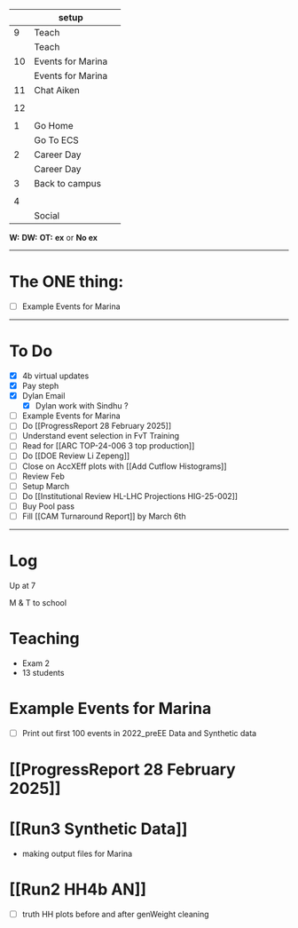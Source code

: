 
|     | setup             |     |
| --- | ----------------- | --- |
| 9   | Teach             |     |
|     | Teach             |     |
| 10  | Events for Marina |     |
|     | Events for Marina |     |
| 11  | Chat Aiken        |     |
|     |                   |     |
| 12  |                   |     |
|     |                   |     |
| 1   | Go Home           |     |
|     | Go To ECS         |     |
| 2   | Career Day        |     |
|     | Career Day        |     |
| 3   | Back to campus    |     |
|     |                   |     |
| 4   |                   |     |
|     | Social            |     |

**W:**
**DW:**
**OT:**
**ex** or **No ex**

---
# The ONE thing: 
- [ ] Example Events for Marina

---
# To Do

- [x] 4b virtual updates
- [x] Pay steph
- [x] Dylan Email
	- [x] Dylan work with Sindhu ?
- [ ] Example Events for Marina
- [ ] Do [[ProgressReport 28 February 2025]]
- [ ]  Understand event selection in FvT Training
- [ ]  Read for [[ARC TOP-24-006 3 top production]]
- [ ] Do  [[DOE Review Li Zepeng]]
- [ ] Close on AccXEff plots with [[Add Cutflow Histograms]]
- [ ] Review Feb
- [ ] Setup March
- [ ] Do [[Institutional Review HL-LHC Projections HIG-25-002]]
- [ ] Buy Pool pass
- [ ]  Fill [[CAM Turnaround Report]] by March 6th
---

# Log

Up at 7 

M & T to school 

# Teaching
- Exam 2 
- 13 students

# Example Events for Marina
- [ ]  Print out first 100 events in 2022_preEE Data and Synthetic data


# [[ProgressReport 28 February 2025]]


# [[Run3 Synthetic Data]]
- making output files for Marina

# [[Run2 HH4b AN]]
- [ ] truth HH plots before and after genWeight cleaning



